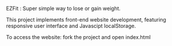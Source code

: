 EZFit : Super simple way to lose or gain weight.

This project implements front-end website development, featuring responsive user interface and Javascipt localStorage.

To access the website: fork the project and open index.html
